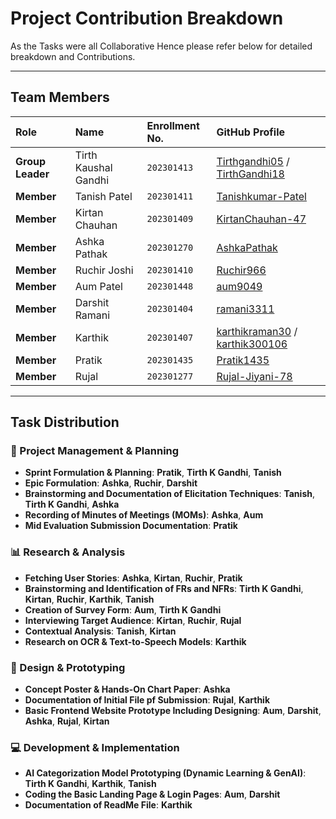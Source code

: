 # Project Contribution Breakdown

As the Tasks were all Collaborative Hence please refer below for detailed breakdown and Contributions. 

---

## Team Members

| Role             | Name                 | Enrollment No.     | GitHub Profile                                                                                          |
| :--------------- | :------------------- | :----------------- | :------------------------------------------------------------------------------------------------------ |
| **Group Leader** | Tirth Kaushal Gandhi | `202301413`        | [Tirthgandhi05](https://github.com/Tirthgandhi05) / [TirthGandhi18](https://github.com/TirthGandhi18)   |
| **Member**       | Tanish Patel         | `202301411`        | [Tanishkumar-Patel](https://github.com/Tanishkumar-Patel)                                               |
| **Member**       | Kirtan Chauhan       | `202301409`        | [KirtanChauhan-47](https://github.com/KirtanChauhan-47)                                                 |
| **Member**       | Ashka Pathak         | `202301270`        | [AshkaPathak](https://github.com/AshkaPathak)                                                           |
| **Member**       | Ruchir Joshi         | `202301410`        | [Ruchir966](https://github.com/Ruchir966)                                                               |
| **Member**       | Aum Patel            | `202301448`        | [aum9049](https://github.com/aum9049)                                                                   |
| **Member**       | Darshit Ramani       | `202301404`        | [ramani3311](https://github.com/ramani3311)                                                             |
| **Member**       | Karthik              | `202301407`        | [karthikraman30](https://github.com/karthikraman30) / [karthik300106](https://github.com/karthik300106) |
| **Member**       | Pratik               | `202301435`        | [Pratik1435](https://github.com/Pratik1435)                                                             |
| **Member**       | Rujal                | `202301277` | [Rujal-Jiyani-78](https://github.com/Rujal-Jiyani-78)                                                                                     |

---

## Task Distribution

### 📝 Project Management & Planning

- **Sprint Formulation & Planning**: **Pratik**, **Tirth K Gandhi**, **Tanish**
- **Epic Formulation**: **Ashka**, **Ruchir**, **Darshit**
- **Brainstorming and Documentation of Elicitation Techniques**: **Tanish**, **Tirth K Gandhi**, **Ashka**
- **Recording of Minutes of Meetings (MOMs)**: **Ashka**, **Aum**
- **Mid Evaluation Submission Documentation**: **Pratik**

### 📊 Research & Analysis

- **Fetching User Stories**: **Ashka**, **Kirtan**, **Ruchir**, **Pratik**
- **Brainstorming and Identification of FRs and NFRs**: **Tirth K Gandhi**, **Kirtan**, **Ruchir**, **Karthik**, **Tanish**
- **Creation of Survey Form**: **Aum**, **Tirth K Gandhi**
- **Interviewing Target Audience**: **Kirtan**, **Ruchir**, **Rujal**
- **Contextual Analysis**: **Tanish**, **Kirtan**
- **Research on OCR & Text-to-Speech Models**: **Karthik**

### 🎨 Design & Prototyping

- **Concept Poster & Hands-On Chart Paper**: **Ashka**
- **Documentation of Initial File pf Submission**: **Rujal**, **Karthik**
- **Basic Frontend Website Prototype Including Designing**: **Aum**, **Darshit**, **Ashka**, **Rujal**, **Kirtan**

### 💻 Development & Implementation

- **AI Categorization Model Prototyping (Dynamic Learning & GenAI)**: **Tirth K Gandhi**, **Karthik**, **Tanish**
- **Coding the Basic Landing Page & Login Pages**: **Aum**, **Darshit**
- **Documentation of ReadMe File**: **Karthik**
